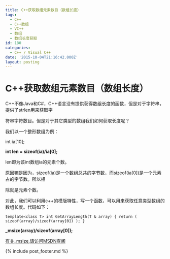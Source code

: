 ```yaml
---
title: C++获取数组元素数目（数组长度）
tags:
  - C++
  - C++数组
  - VC++
  - 数组
  - 数组长度获取
id: 180
categories:
  - C++ / Visual C++
date: '2015-10-04T21:16:42.000Z'
layout: posting
---
```


# C++获取数组元素数目（数组长度）

C++不像Java和C\#，C++语言没有提供获得数组长度的函数，但是对于字符串，提供了strlen用来获取字

符串字符数目。但是对于其它类型的数组我们如何获取长度呢？

我们以一个整形数组为例：

int ia\[10\];

**int len = sizeof\(ia\)/ia\[0\];**

len即为该int数组ia的元素个数。

原因嘛是因为，sizeof\(ia\)是一个数组总共的字节数，而sizeof\(ia\[0\]\)是一个元素占的字节数。所以相

除就是元素个数。

对此，我们可以利用c++的模版特性，写一个函数，可以用来获取任意类型数组的数组长度。代码如下：

```
template<class T> int GetArrayLength(T & array) { return ( sizeof(array)/sizeof(array[0]) ); }
```

**\_msize\(array\)/sizeof\(array\[0\]\);**

[有关\_msize,请访问MSDN查阅](https://msdn.microsoft.com/en-us/library/aa298504?f=255&amp;MSPPError=-2147217396)



{% include post_footer.md %}